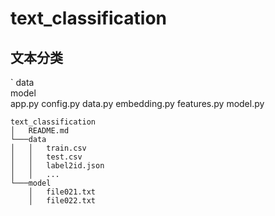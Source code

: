 # text_classification
文本分类
---
`
data\
model\
app.py
config.py
data.py
embedding.py
features.py
model.py

```
text_classification
│   README.md 
└───data
│   │   train.csv
│   │   test.csv
│   │   label2id.json
│   │   ...
└───model
    │   file021.txt
    │   file022.txt
```




